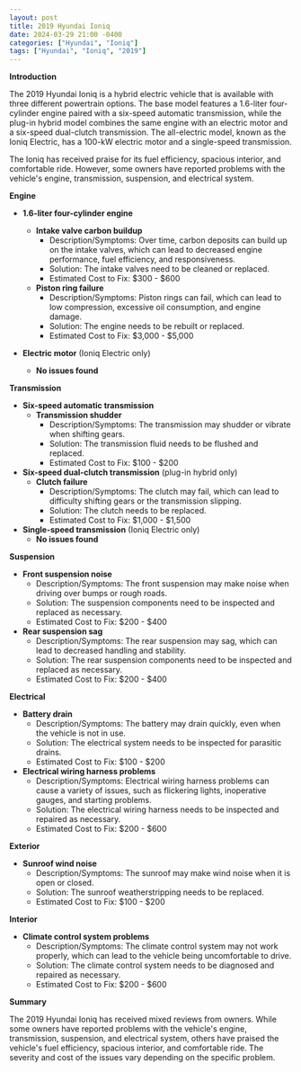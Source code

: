 ```yaml
---
layout: post
title: 2019 Hyundai Ioniq
date: 2024-03-29 21:00 -0400
categories: ["Hyundai", "Ioniq"]
tags: ["Hyundai", "Ioniq", "2019"]
---
```

**Introduction**

The 2019 Hyundai Ioniq is a hybrid electric vehicle that is available with three different powertrain options. The base model features a 1.6-liter four-cylinder engine paired with a six-speed automatic transmission, while the plug-in hybrid model combines the same engine with an electric motor and a six-speed dual-clutch transmission. The all-electric model, known as the Ioniq Electric, has a 100-kW electric motor and a single-speed transmission.

The Ioniq has received praise for its fuel efficiency, spacious interior, and comfortable ride. However, some owners have reported problems with the vehicle's engine, transmission, suspension, and electrical system.

**Engine**

* **1.6-liter four-cylinder engine**
    * **Intake valve carbon buildup**
        * Description/Symptoms: Over time, carbon deposits can build up on the intake valves, which can lead to decreased engine performance, fuel efficiency, and responsiveness.
        * Solution: The intake valves need to be cleaned or replaced.
        * Estimated Cost to Fix: $300 - $600
    * **Piston ring failure**
        * Description/Symptoms: Piston rings can fail, which can lead to low compression, excessive oil consumption, and engine damage.
        * Solution: The engine needs to be rebuilt or replaced.
        * Estimated Cost to Fix: $3,000 - $5,000

* **Electric motor** (Ioniq Electric only)
    * **No issues found**

**Transmission**

* **Six-speed automatic transmission**
    * **Transmission shudder**
        * Description/Symptoms: The transmission may shudder or vibrate when shifting gears.
        * Solution: The transmission fluid needs to be flushed and replaced.
        * Estimated Cost to Fix: $100 - $200
* **Six-speed dual-clutch transmission** (plug-in hybrid only)
    * **Clutch failure**
        * Description/Symptoms: The clutch may fail, which can lead to difficulty shifting gears or the transmission slipping.
        * Solution: The clutch needs to be replaced.
        * Estimated Cost to Fix: $1,000 - $1,500
* **Single-speed transmission** (Ioniq Electric only)
    * **No issues found**

**Suspension**

* **Front suspension noise**
    * Description/Symptoms: The front suspension may make noise when driving over bumps or rough roads.
    * Solution: The suspension components need to be inspected and replaced as necessary.
    * Estimated Cost to Fix: $200 - $400
* **Rear suspension sag**
    * Description/Symptoms: The rear suspension may sag, which can lead to decreased handling and stability.
    * Solution: The rear suspension components need to be inspected and replaced as necessary.
    * Estimated Cost to Fix: $200 - $400

**Electrical**

* **Battery drain**
    * Description/Symptoms: The battery may drain quickly, even when the vehicle is not in use.
    * Solution: The electrical system needs to be inspected for parasitic drains.
    * Estimated Cost to Fix: $100 - $200
* **Electrical wiring harness problems**
    * Description/Symptoms: Electrical wiring harness problems can cause a variety of issues, such as flickering lights, inoperative gauges, and starting problems.
    * Solution: The electrical wiring harness needs to be inspected and repaired as necessary.
    * Estimated Cost to Fix: $200 - $600

**Exterior**

* **Sunroof wind noise**
    * Description/Symptoms: The sunroof may make wind noise when it is open or closed.
    * Solution: The sunroof weatherstripping needs to be replaced.
    * Estimated Cost to Fix: $100 - $200

**Interior**

* **Climate control system problems**
    * Description/Symptoms: The climate control system may not work properly, which can lead to the vehicle being uncomfortable to drive.
    * Solution: The climate control system needs to be diagnosed and repaired as necessary.
    * Estimated Cost to Fix: $200 - $600

**Summary**

The 2019 Hyundai Ioniq has received mixed reviews from owners. While some owners have reported problems with the vehicle's engine, transmission, suspension, and electrical system, others have praised the vehicle's fuel efficiency, spacious interior, and comfortable ride. The severity and cost of the issues vary depending on the specific problem.

